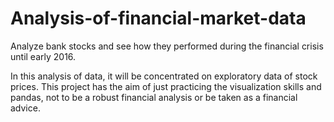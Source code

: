 # Analysis-of-financial-market-data
Analyze bank stocks and see how they performed during the financial crisis until early 2016.

In this analysis of data, it will be concentrated on exploratory data of stock prices. This project has the aim of just practicing the visualization skills and pandas, not to be a robust financial analysis or be taken as a financial advice.
